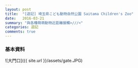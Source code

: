 ```yaml
---
layout: post
title:  "[遊記] 埼玉県こども動物自然公園 Saitama Children's Zoo"
date:   2016-03-21
summary: "與各種萌萌動物近距離接觸>///<"
categories: 遊記
comments: true
---
```


### 基本資料

![大門口]({{ site.url }}/assets/gate.JPG)